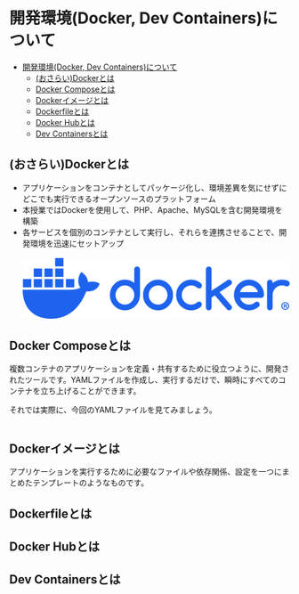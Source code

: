 # 開発環境(Docker, Dev Containers)について

- [開発環境(Docker, Dev Containers)について](#開発環境docker-dev-containersについて)
  - [(おさらい)Dockerとは](#おさらいdockerとは)
  - [Docker Composeとは](#docker-composeとは)
  - [Dockerイメージとは](#dockerイメージとは)
  - [Dockerfileとは](#dockerfileとは)
  - [Docker Hubとは](#docker-hubとは)
  - [Dev Containersとは](#dev-containersとは)

## (おさらい)Dockerとは

- アプリケーションをコンテナとしてパッケージ化し、環境差異を気にせずにどこでも実行できるオープンソースのプラットフォーム
- 本授業ではDockerを使用して、PHP、Apache、MySQLを含む開発環境を構築
- 各サービスを個別のコンテナとして実行し、それらを連携させることで、開発環境を迅速にセットアップ<br><br>
![](./images/docker-logo-blue.png)

## Docker Composeとは

複数コンテナのアプリケーションを定義・共有するために役立つように、開発されたツールです。YAMLファイルを作成し、実行するだけで、瞬時にすべてのコンテナを立ち上げることができます。

それでは実際に、今回のYAMLファイルを見てみましょう。

```yaml

```

## Dockerイメージとは

アプリケーションを実行するために必要なファイルや依存関係、設定を一つにまとめたテンプレートのようなものです。

## Dockerfileとは

## Docker Hubとは

## Dev Containersとは
